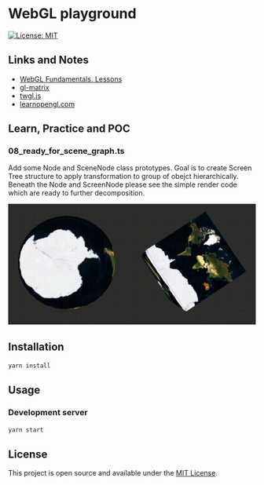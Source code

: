 # WebGL playground

[![License: MIT](https://img.shields.io/badge/License-MIT-blue.svg)](https://opensource.org/licenses/MIT)

## Links and Notes
- [WebGL Fundamentals. Lessons](https://webglfundamentals.org/webgl/lessons/)
- [gl-matrix](http://glmatrix.net/)
- [twgl.js](https://twgljs.org/)
- [learnopengl.com](https://learnopengl.com/)

## Learn, Practice and POC

### 08_ready_for_scene_graph.ts
Add some Node and SceneNode class prototypes. Goal is to create Screen Tree structure to apply transformation to group of obejct hierarchically.
Beneath the Node and ScreenNode please see the simple render code which are ready to further decomposition.

![08_ready_for_scene_graph preview](public/08_ready_for_scene_graph.gif)

## Installation

```bash
yarn install
```

## Usage

### Development server

```bash
yarn start
```


## License

This project is open source and available under the [MIT License](LICENSE).
